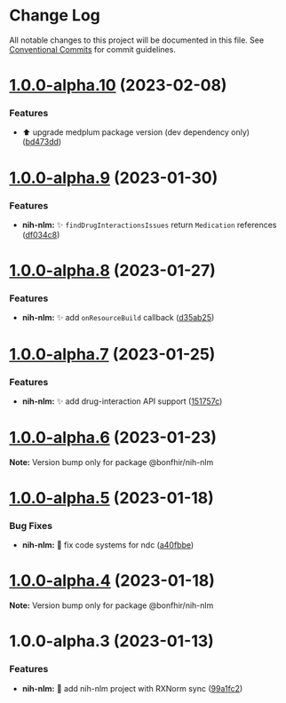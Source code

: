 # Change Log

All notable changes to this project will be documented in this file.
See [Conventional Commits](https://conventionalcommits.org) for commit guidelines.

# [1.0.0-alpha.10](https://github.com/bonfhir/bonfhir/compare/@bonfhir/nih-nlm@1.0.0-alpha.9...@bonfhir/nih-nlm@1.0.0-alpha.10) (2023-02-08)


### Features

* :arrow_up: upgrade medplum package version (dev dependency only) ([bd473dd](https://github.com/bonfhir/bonfhir/commit/bd473dd79ccd678b3a81d8fc0ed37f0715317669))





# [1.0.0-alpha.9](https://github.com/bonfhir/bonfhir/compare/@bonfhir/nih-nlm@1.0.0-alpha.8...@bonfhir/nih-nlm@1.0.0-alpha.9) (2023-01-30)


### Features

* **nih-nlm:** :sparkles: `findDrugInteractionsIssues` return `Medication` references ([df034c8](https://github.com/bonfhir/bonfhir/commit/df034c8d9b65edbaffc34dbc9dc1e421261bcdd8))





# [1.0.0-alpha.8](https://github.com/bonfhir/bonfhir/compare/@bonfhir/nih-nlm@1.0.0-alpha.7...@bonfhir/nih-nlm@1.0.0-alpha.8) (2023-01-27)


### Features

* **nih-nlm:** :sparkles: add `onResourceBuild` callback ([d35ab25](https://github.com/bonfhir/bonfhir/commit/d35ab25d0b678fd2610c898933e7d5b37e02429c))





# [1.0.0-alpha.7](https://github.com/bonfhir/bonfhir/compare/@bonfhir/nih-nlm@1.0.0-alpha.6...@bonfhir/nih-nlm@1.0.0-alpha.7) (2023-01-25)


### Features

* **nih-nlm:** :sparkles: add drug-interaction API support ([151757c](https://github.com/bonfhir/bonfhir/commit/151757c71f3c073d50f1fc2f1013bedfc9471436))





# [1.0.0-alpha.6](https://github.com/bonfhir/bonfhir/compare/@bonfhir/nih-nlm@1.0.0-alpha.5...@bonfhir/nih-nlm@1.0.0-alpha.6) (2023-01-23)

**Note:** Version bump only for package @bonfhir/nih-nlm





# [1.0.0-alpha.5](https://github.com/bonfhir/bonfhir/compare/@bonfhir/nih-nlm@1.0.0-alpha.4...@bonfhir/nih-nlm@1.0.0-alpha.5) (2023-01-18)


### Bug Fixes

* **nih-nlm:** :bug: fix code systems for ndc ([a40fbbe](https://github.com/bonfhir/bonfhir/commit/a40fbbed01d9c6bbff9915dcde22860397f019ee))





# [1.0.0-alpha.4](https://github.com/bonfhir/bonfhir/compare/@bonfhir/nih-nlm@1.0.0-alpha.3...@bonfhir/nih-nlm@1.0.0-alpha.4) (2023-01-18)

**Note:** Version bump only for package @bonfhir/nih-nlm





# 1.0.0-alpha.3 (2023-01-13)


### Features

* **nih-nlm:** :tada: add nih-nlm project with RXNorm sync ([99a1fc2](https://github.com/bonfhir/bonfhir/commit/99a1fc21f4dc4c35e7ae7fab1dbc5a3726da3494))
